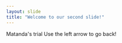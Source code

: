 ```yaml
---
layout: slide
title: "Welcome to our second slide!"
---
```

Matanda's trial 
Use the left arrow to go back!

